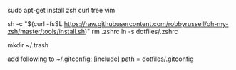 sudo apt-get install zsh curl tree vim

sh -c "$(curl -fsSL https://raw.githubusercontent.com/robbyrussell/oh-my-zsh/master/tools/install.sh)"
rm .zshrc
ln -s dotfiles/.zshrc

mkdir ~/.trash

add following to ~/.gitconfig:
[include]
        path = dotfiles/.gitconfig
